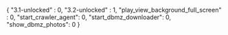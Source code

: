 {
  "3.1-unlocked" : 0,
  "3.2-unlocked" : 1,
  "play_view_background_full_screen" : 0,
  "start_crawler_agent": 0,
  "start_dbmz_downloader": 0,
  "show_dbmz_photos": 0
}
